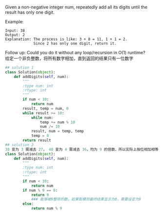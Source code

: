 Given a non-negative integer num, repeatedly add all its digits until the result has only one digit.

Example:
```
Input: 38
Output: 2 
Explanation: The process is like: 3 + 8 = 11, 1 + 1 = 2. 
             Since 2 has only one digit, return it.
```
Follow up:
Could you do it without any loop/recursion in O(1) runtime?  
给定一个非负整数，将所有数字相加，直到返回的结果只有一位数字
```python
## solution 1
class Solution(object):
    def addDigits(self, num):
        """
        :type num: int
        :rtype: int
        """
        if num < 10:
            return num
        result, temp = num, 0
        while result >= 10:
            while num:
                temp += num % 10
                num /= 10
            result, num = temp, temp
            temp = 0
        return result
## solution 2
30 变为 3 需减去 27， 40 变为 4 需减去 36，均为 9 的倍数，所以实际上按位相加相等于模 9 的余数
class Solution(object):
    def addDigits(self, num):
        """
        :type num: int
        :rtype: int
        """
        if num < 10:
            return num
        if num % 9 == 0:
            return 9
            ### 能够被9整除的数，如果取模则最终结果显示为0，需要设定为9
        else:
            return num % 9
```
